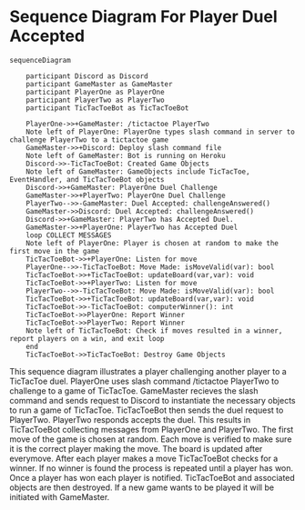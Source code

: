 # Sequence Diagram For Player Duel Accepted
```mermaid
sequenceDiagram
  
    participant Discord as Discord
    participant GameMaster as GameMaster
    participant PlayerOne as PlayerOne
    participant PlayerTwo as PlayerTwo
    participant TicTacToeBot as TicTacToeBot
    
    PlayerOne->>+GameMaster: /tictactoe PlayerTwo
    Note left of PlayerOne: PlayerOne types slash command in server to challenge PlayerTwo to a tictactoe game
    GameMaster->>+Discord: Deploy slash command file
    Note left of GameMaster: Bot is running on Heroku
    Discord->>-TicTacToeBot: Created Game Objects
    Note left of GameMaster: GameObjects include TicTacToe, EventHandler, and TicTacToeBot objects
    Discord->>+GameMaster: PlayerOne Duel Challenge
    GameMaster->>+PlayerTwo: PlayerOne Duel Challenge
    PlayerTwo-->>-GameMaster: Duel Accepted: challengeAnswered()
    GameMaster->>Discord: Duel Accepted: challengeAnswered()
    Discord->>+GameMaster: PlayerTwo has Accepted Duel.
    GameMaster->>+PlayerOne: PlayerTwo has Accepted Duel
    loop COLLECT MESSAGES
    Note left of PlayerOne: Player is chosen at random to make the first move in the game
    TicTacToeBot->>+PlayerOne: Listen for move
    PlayerOne-->>-TicTacToeBot: Move Made: isMoveValid(var): bool
    TicTacToeBot->>+TicTacToeBot: updateBoard(var,var): void
    TicTacToeBot->>+PlayerTwo: Listen for move
    PlayerTwo-->>-TicTacToeBot: Move Made: isMoveValid(var): bool
    TicTacToeBot->>+TicTacToeBot: updateBoard(var,var): void
    TicTacToeBot->>-TicTacToeBot: computerWinner(): int
    TicTacToeBot->>PlayerOne: Report Winner
    TicTacToeBot->>PlayerTwo: Report Winner
    Note left of TicTacToeBot: Check if moves resulted in a winner, report players on a win, and exit loop
    end
    TicTacToeBot->>TicTacToeBot: Destroy Game Objects
```

This sequence diagram illustrates a player challenging another player to a TicTacToe duel. PlayerOne uses slash command /tictactoe PlayerTwo to challenge to a game of TicTacToe. GameMaster recieves the slash command and sends request to Discord to instantiate the necessary objects to run a game of TicTacToe. TicTacToeBot then sends the duel request to PlayerTwo. PlayerTwo responds accepts the duel. This results in TicTacToeBot collecting messages from PlayerOne and PlayerTwo. The first move of the game is chosen at random. Each move is verified to make sure it is the correct player making the move. The board is updated after everymove. After each player makes a move TicTacToeBot checks for a winner. If no winner is found the process is repeated until a player has won. Once a player has won each player is notified. TicTacToeBot and associated objects are then destroyed. If a new game wants to be played it will be initiated with GameMaster.

            
